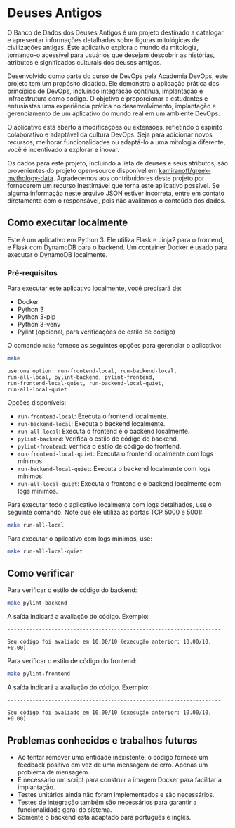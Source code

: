 # Deuses Antigos

O Banco de Dados dos Deuses Antigos é um projeto destinado a catalogar e apresentar informações detalhadas sobre figuras mitológicas de civilizações antigas. Este aplicativo explora o mundo da mitologia, tornando-o acessível para usuários que desejam descobrir as histórias, atributos e significados culturais dos deuses antigos.

Desenvolvido como parte do curso de DevOps pela Academia DevOps, este projeto tem um propósito didático. Ele demonstra a aplicação prática dos princípios de DevOps, incluindo integração contínua, implantação e infraestrutura como código. O objetivo é proporcionar a estudantes e entusiastas uma experiência prática no desenvolvimento, implantação e gerenciamento de um aplicativo do mundo real em um ambiente DevOps.

O aplicativo está aberto a modificações ou extensões, refletindo o espírito colaborativo e adaptável da cultura DevOps. Seja para adicionar novos recursos, melhorar funcionalidades ou adaptá-lo a uma mitologia diferente, você é incentivado a explorar e inovar.

Os dados para este projeto, incluindo a lista de deuses e seus atributos, são provenientes do projeto open-source disponível em [kamiranoff/greek-mythology-data](https://github.com/kamiranoff/greek-mythology-data/blob/master/package.json). Agradecemos aos contribuidores deste projeto por fornecerem um recurso inestimável que torna este aplicativo possível. Se alguma informação neste arquivo JSON estiver incorreta, entre em contato diretamente com o responsável, pois não avaliamos o conteúdo dos dados.

## Como executar localmente

Este é um aplicativo em Python 3. Ele utiliza Flask e Jinja2 para o frontend, e Flask com DynamoDB para o backend. Um container Docker é usado para executar o DynamoDB localmente.

### Pré-requisitos

Para executar este aplicativo localmente, você precisará de:
- Docker
- Python 3
- Python 3-pip
- Python 3-venv
- Pylint (opcional, para verificações de estilo de código)

O comando `make` fornece as seguintes opções para gerenciar o aplicativo:

```bash
make
```

<code>use one option: run-frontend-local, run-backend-local, run-all-local, pylint-backend, pylint-frontend, run-frontend-local-quiet, run-backend-local-quiet, run-all-local-quiet</code>

Opções disponíveis:
- `run-frontend-local`: Executa o frontend localmente.
- `run-backend-local`: Executa o backend localmente.
- `run-all-local`: Executa o frontend e o backend localmente.
- `pylint-backend`: Verifica o estilo de código do backend.
- `pylint-frontend`: Verifica o estilo de código do frontend.
- `run-frontend-local-quiet`: Executa o frontend localmente com logs mínimos.
- `run-backend-local-quiet`: Executa o backend localmente com logs mínimos.
- `run-all-local-quiet`: Executa o frontend e o backend localmente com logs mínimos.

Para executar todo o aplicativo localmente com logs detalhados, use o seguinte comando. Note que ele utiliza as portas TCP 5000 e 5001:

```bash
make run-all-local
```

Para executar o aplicativo com logs mínimos, use:

```bash
make run-all-local-quiet
```

## Como verificar

Para verificar o estilo de código do backend:

```bash
make pylint-backend
```

A saída indicará a avaliação do código. Exemplo:

<code>--------------------------------------------------------------------<br>
Seu código foi avaliado em 10.00/10 (execução anterior: 10.00/10, +0.00)</code>

Para verificar o estilo de código do frontend:

```bash
make pylint-frontend
```

A saída indicará a avaliação do código. Exemplo:

<code>--------------------------------------------------------------------<br>
Seu código foi avaliado em 10.00/10 (execução anterior: 10.00/10, +0.00)</code>

## Problemas conhecidos e trabalhos futuros

- Ao tentar remover uma entidade inexistente, o código fornece um feedback positivo em vez de uma mensagem de erro. Apenas um problema de mensagem.
- É necessário um script para construir a imagem Docker para facilitar a implantação.
- Testes unitários ainda não foram implementados e são necessários.
- Testes de integração também são necessários para garantir a funcionalidade geral do sistema.
- Somente o backend está adaptado para português e inglês.
